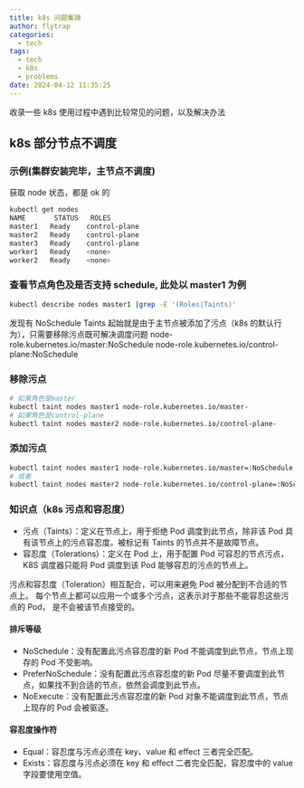 ```yaml
---
title: k8s 问题集锦
author: flytrap
categories:
  - tech
tags:
  - tech
  - k8s
  - problems
date: 2024-04-12 11:35:25
---
```


收录一些 k8s 使用过程中遇到比较常见的问题，以及解决办法

<!--more-->

## k8s 部分节点不调度

### 示例(集群安装完毕，主节点不调度)

获取 node 状态，都是 ok 的

```bash
kubectl get nodes
NAME       STATUS   ROLES
master1   Ready    control-plane
master2   Ready    control-plane
master3   Ready    control-plane
worker1   Ready    <none>
worker2   Ready    <none>
```

### 查看节点角色及是否支持 schedule, 此处以 master1 为例

```bash
kubectl describe nodes master1 |grep -E '(Roles|Taints)'
```

发现有 NoSchedule Taints
起始就是由于主节点被添加了污点（k8s 的默认行为），只需要移除污点既可解决调度问题
node-role.kubernetes.io/master:NoSchedule
node-role.kubernetes.io/control-plane:NoSchedule

### 移除污点

```bash
# 如果角色是master
kubectl taint nodes master1 node-role.kubernetes.io/master-
# 如果角色是control-plane
kubectl taint nodes master2 node-role.kubernetes.io/control-plane-
```

### 添加污点

```bash
kubectl taint nodes master1 node-role.kubernetes.io/master=:NoSchedule
# 或者
kubectl taint nodes master2 node-role.kubernetes.io/control-plane=:NoSchedule
```

### 知识点（k8s 污点和容忍度）

- 污点（Taints）：定义在节点上，用于拒绝 Pod 调度到此节点，除非该 Pod 具有该节点上的污点容忍度。被标记有 Taints 的节点并不是故障节点。
- 容忍度（Tolerations）：定义在 Pod 上，用于配置 Pod 可容忍的节点污点，K8S 调度器只能将 Pod 调度到该 Pod 能够容忍的污点的节点上。

污点和容忍度（Toleration）相互配合，可以用来避免 Pod 被分配到不合适的节点上。 每个节点上都可以应用一个或多个污点，这表示对于那些不能容忍这些污点的 Pod， 是不会被该节点接受的。

#### 排斥等级

- NoSchedule：没有配置此污点容忍度的新 Pod 不能调度到此节点，节点上现存的 Pod 不受影响。
- PreferNoSchedule：没有配置此污点容忍度的新 Pod 尽量不要调度到此节点，如果找不到合适的节点，依然会调度到此节点。
- NoExecute：没有配置此污点容忍度的新 Pod 对象不能调度到此节点，节点上现存的 Pod 会被驱逐。

#### 容忍度操作符

- Equal：容忍度与污点必须在 key、value 和 effect 三者完全匹配。
- Exists：容忍度与污点必须在 key 和 effect 二者完全匹配，容忍度中的 value 字段要使用空值。

